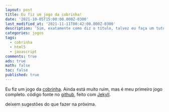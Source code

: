 ```yaml
---
layout: post
title: Eu fiz um jogo da cobrinha!
date: '2021-10-05T15:00:00.000Z-0300'
last_modified_at: '2021-11-11T00:42:00.000Z-0300'
description: 'Sim, exatamente como diz o título, talvez eu faça um tutorial.'
categories: jogos
tags:
  - cobrinha
  - html5
  - javascript
comments: true
ads: true
math: false
toc: false
published: true
---
```

Eu fiz um jogo da [cobrinha](https://rafael-dev-21.github.io/SnakeClone). Ainda está muito ruim, mas é meu primeiro jogo completo. código fonte no [github](https://github.com/rafael-dev-21/SnakeClone), feito com [Jekyll](https://jekyllrb.com).

deixem sugestões do que fazer na próxima.
